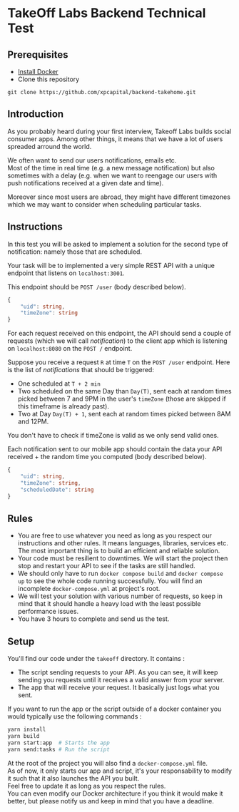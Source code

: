 # TakeOff Labs Backend Technical Test

## Prerequisites

- [Install Docker](https://docs.docker.com/get-started/)
- Clone this repository

```
git clone https://github.com/xpcapital/backend-takehome.git
```

## Introduction

As you probably heard during your first interview, Takeoff Labs builds social consumer apps.
Among other things, it means that we have a lot of users spreaded arround the world.

We often want to send our users notifications, emails etc.<br/>
Most of the time in real time (e.g. a new message notification) but also sometimes with a delay (e.g. when we want to reengage our users with push notifications received at a given date and time). 

Moreover since most users are abroad, they might have different timezones which we may want to consider when scheduling particular tasks. 

## Instructions

In this test you will be asked to implement a solution for the second type of notification: namely those that are scheduled.

Your task will be to implemented a very simple REST API with a unique endpoint that listens on `localhost:3001`.

This endpoint should be `POST /user` (body described below).

```Typescript
{
	"uid": string,
	"timeZone": string
}
```

For each request received on this endpoint, the API should send a couple of requests (which we will call *notification*) to the client app which is listening on `localhost:8080` on the `POST /` endpoint. 

Suppose you receive a request `R` at time `T` on the `POST /user` endpoint. Here is the list of *notifications* that should be triggered:   
- One scheduled at `T + 2 min`
- Two scheduled on the same Day than `Day(T)`, sent each at random times picked between 7 and 9PM in the user's `timeZone` (those are skipped if this timeframe is already past). 
- Two at Day `Day(T) + 1`, sent each at random times picked between 8AM and 12PM.  

You don't have to check if timeZone is valid as we only send valid ones.

Each notification sent to our mobile app should contain the data your API received + the random time you computed (body described below).

```Typescript
{
	"uid": string,
	"timeZone": string,
	"scheduledDate": string
}
```

## Rules

- You are free to use whatever you need as long as you respect our instructions and other rules. It means languages, libraries, services etc. The most important thing is to build an efficient and reliable solution.
- Your code must be resilient to downtimes. We will start the project then stop and restart your API to see if the tasks are still handled.
- We should only have to run `docker compose build` and `docker compose up` to see the whole code running successfully. You will find an incomplete `docker-compose.yml` at project's root.
- We will test your solution with various number of requests, so keep in mind that it should handle a heavy load with the least possible performance issues.
- You have 3 hours to complete and send us the test.

## Setup

You'll find our code under the `takeoff` directory.
It contains :

- The script sending requests to your API. As you can see, it will keep sending you requests until it receives a valid answer from your server.
- The app that will receive your request. It basically just logs what you sent.

If you want to run the app or the script outside of a docker container you would typically use the following commands :

```bash
yarn install
yarn build
yarn start:app  # Starts the app
yarn send:tasks # Run the script
```

At the root of the project you will also find a `docker-compose.yml` file.
<br/>
As of now, it only starts our app and script, it's your responsability to modify it such that it also launches the API you built.<br/>
Feel free to update it as long as you respect the rules.<br/>
You can even modify our Docker architecture if you think it would make it better, but please notify us and keep in mind that you have a deadline.
